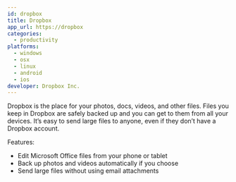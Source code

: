 ```yaml
---
id: dropbox
title: Dropbox
app_url: https://dropbox
categories:
  - productivity
platforms:
  - windows
  - osx
  - linux
  - android
  - ios
developer: Dropbox Inc.
---
```

Dropbox is the place for your photos, docs, videos, and other files. Files you keep in Dropbox are safely backed up and you can get to them from all your devices. It’s easy to send large files to anyone, even if they don’t have a Dropbox account.

Features:

- Edit Microsoft Office files from your phone or tablet
- Back up photos and videos automatically if you choose
- Send large files without using email attachments
